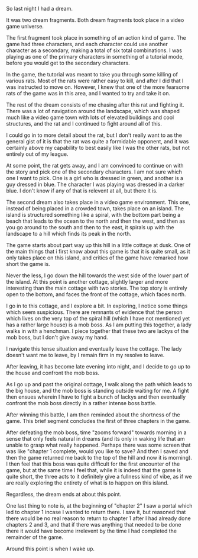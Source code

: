 So last night I had a dream.

It was two dream fragments. Both dream fragments took place in a video game
universe.

The first fragment took place in something of an action kind of game. The game
had three characters, and each character could use another character as a
secondary, making a total of six total combinations. I was playing as one of
the primary characters in something of a tutorial mode, before you would get to
the secondary characters.

In the game, the tutorial was meant to take you through some killing of various
rats. Most of the rats were rather easy to kill, and after I did that I was
instructed to move on. However, I knew that one of the more fearsome rats of
the game was in this area, and I wanted to try and take it on.

The rest of the dream consists of me chasing after this rat and fighting it.
There was a lot of navigation around the landscape, which was shaped much like
a video game town with lots of elevated buildings and cool structures, and the
rat and I continued to fight around all of this.

I could go in to more detail about the rat, but I don't really want to as the
general gist of it is that the rat was quite a formidable opponent, and it was
certainly above my capability to best easily like I was the other rats, but not
entirely out of my league.

At some point, the rat gets away, and I am convinced to continue on with the
story and pick one of the secondary characters. I am not sure which one I want
to pick. One is a girl who is dressed in green, and another is a guy dressed in
blue. The character I was playing was dressed in a darker blue. I don't know if
any of that is relevent at all, but there it is.

The second dream also takes place in a video game environment. This one,
instead of being placed in a crowded town, takes place on an island. The island
is structured something like a spiral, with the bottom part being a beach that
leads to the ocean to the north and then the west, and then as you go around to
the south and then to the east, it spirals up with the landscape to a hill
which finds its peak in the north.

The game starts about part way up this hill in a little cottage at dusk. One of
the main things that i first know about this game is that it is quite small, as
it only takes place on this island, and critics of the game have remarked how
short the game is.

Never the less, I go down the hill towards the west side of the lower part of
the island. At this point is another cottage, slightly larger and more
interesting than the main cottage with two stories. The top story is entirely
open to the bottom, and faces the front of the cottage, which faces north.

I go in to this cottage, and I explore a bit. In exploring, I notice some
things which seem suspicious. There are remnants of evidence that the person
which lives on the very top of the spiral hill (which I have not mentioned yet
has a rather large house) is a mob boss. As I am putting this together, a lady
walks in with a henchman. I piece together that these two are lackys of the mob
boss, but I don't give away my hand.

I navigate this tense situation and eventually leave the cottage. The lady
doesn't want me to leave, by I remain firm in my resolve to leave.

After leaving, it has become late evening into night, and I decide to go up to
the house and confront the mob boss.

As I go up and past the original cottage, I walk along the path which leads to
the big house, and the mob boss is standing outside waiting for me. A fight
then ensues wherein I have to fight a bunch of lackys and then eventually
confront the mob boss directly in a rather intense boss battle.

After winning this battle, I am then reminded about the shortness of the game.
This brief segment concludes the first of three chapters in the game.

After defeating the mob boss, time "zooms forward" towards morning in a sense
that only feels natural in dreams (and its only in waking life that am unable
to grasp what really happened. Perhaps there was some screen that was like
"chapter 1 complete, would you like to save? And then I saved and then the game
returned me back to the top of the hill and now it is morning). I then feel
that this boss was quite difficult for the first encounter of the game, but at
the same time I feel that, while it is indeed that the game is quite short, the
three acts to it definitely give a fullness kind of vibe, as if we are really
exploring the entirety of what is to happen on this island.

Regardless, the dream ends at about this point.

One last thing to note is, at the beginning of "chapter 2" I saw a portal which
led to chapter 1 incase I wanted to return there. I saw it, but reasoned that
there would be no real reason to return to chapter 1 after I had already done
chapters 2 and 3, and that if there was anything that needed to be done there
it would have become irrelevent by the time I had completed the remainder of
the game.

Around this point is when I wake up.
